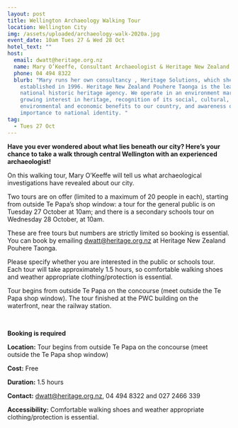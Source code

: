 ```yaml
---
layout: post
title: Wellington Archaeology Walking Tour
location: Wellington City
img: /assets/uploaded/archaeology-walk-2020a.jpg
event_date: 10am Tues 27 & Wed 28 Oct
hotel_text: ""
host:
  email: dwatt@heritage.org.nz
  name: Mary O’Keeffe, Consultant Archaeologist & Heritage New Zealand Central Region
  phone: 04 494 8322
  blurb: "Mary runs her own consultancy , Heritage Solutions, which she
    established in 1996. Heritage New Zealand Pouhere Taonga is the leading
    national historic heritage agency. We operate in an environment marked by a
    growing interest in heritage, recognition of its social, cultural,
    environmental and economic benefits to our country, and awareness of its
    importance to national identity. "
tag:
  - Tues 27 Oct
---
```

**Have you ever wondered about what lies beneath our city? Here’s your chance to take a walk through central Wellington with an experienced archaeologist!** 

On this walking tour, Mary O’Keeffe will tell us what archaeological investigations have revealed about our city. 

Two tours are on offer (limited to a maximum of 20 people in each), starting from outside Te Papa’s shop window: a tour for the general public is on Tuesday 27 October at 10am; and there is a secondary schools tour on Wednesday 28 October, at 10am.

These are free tours but numbers are strictly limited so booking is essential. You can book by emailing dwatt@heritage.org.nz at Heritage New Zealand Pouhere Taonga. 

Please specify whether you are interested in the public or schools tour. Each tour will take approximately 1.5 hours, so comfortable walking shoes and weather appropriate clothing/protection is essential.

Tour begins from outside Te Papa on the concourse (meet outside the Te Papa shop window). The tour finished at the PWC building on the waterfront, near the railway station.

<br>

**Booking is required**

**Location:** Tour begins from outside Te Papa on the concourse (meet outside the Te Papa shop window)

**Cost:** Free

**Duration:** 1.5 hours

**Contact:** dwatt@heritage.org.nz, 04 494 8322 and 027 2466 339

**Accessibility:** Comfortable walking shoes and weather appropriate clothing/protection is essential.